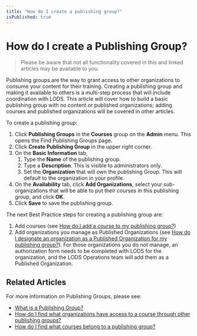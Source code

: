 ```yaml
---
title: "How do I create a publishing group?"
isPublished: true
---
```


# How do I create a Publishing Group?

> Please be aware that not all functionality covered in this and linked articles may be available to you. 

Publishing groups are the way to grant access to other organizations to consume your content for their training. Creating a publishing group and making it available to others is a multi-step process that will include coordination with LODS. This article will cover how to build a basic publishing group with no content or published organizations; adding courses and published organizations will be covered in other articles.

To create a publishing group:
1. Click **Publishing Groups** in the **Courses** group on the **Admin** menu. This opens the Find Publishing Groups page. 
1. Click **Create Publishing Group** in the upper right corner.
1. On the **Basic Information** tab,
    1. Type the **Name** of the publishing group.
    1. Type a **Description**. This is visible to administrators only.
    1. Set the **Organization** that will own the publishing Group. This will default to the organization in your profile.
1. On the **Availability** tab, click **Add Organizations**, select your sub-organizations that will be able to put their courses in this publishing group, and click **OK**.
1. Click **Save** to save the publishing group.

The next Best Practice steps for creating a publishing group are: 
1. Add courses (see [How do I add a course to my publishing group?](add-courses-to-publishing-group.md))
1. Add organizations you manage as Published Organizations (see [How do I designate an organization as a Published Organization for my publishing group?](add-published-orgs-to-publishing-group.md)). For those organizations you do not manage, an authorization form needs to be completed with LODS for the organization, and the LODS Operations team will add them as a Published Organization.

## Related Articles

For more information on Publishing Groups, please see:

- [What is a Publishing Group?](what-is-publishing-group.md)
- [How do I find what organizations have access to a course through other publishing groups?](pg-add-pg-error-resolution.md)
- [How do I find what courses belong to a publishing group?](pg-add-org-error-resolution.md)
